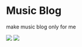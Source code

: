 # Music Blog
make music blog only for me

<img src="https://user-images.githubusercontent.com/63948884/103580280-45492700-4f1d-11eb-9e31-ab562a270010.png">
<img src="https://user-images.githubusercontent.com/63948884/103587203-12f1f680-4f2a-11eb-9bba-a9e7b1f20d77.JPG">
